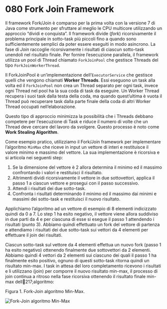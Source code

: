 # 080 Fork Join Framework

Il framework Fork/Join è comparso per la prima volta con la versione 7 di Java come strumento per sfruttare al meglio le CPU multicore utilizzando un approccio “dividi e conquista”. Il framework divide \(_fork_\) ricorsivamente il problema principale in sotto-task più piccoli fino a quando sono sufficientemente semplici da poter essere eseguiti in modo asincrono. La fase di _Join_ raccoglie ricorsivamente i risultati di ciascun sotto-task unendoli nel risultato finale. Per fornire l’esecuzione parallela, il framework utilizza un pool di Thread chiamato `ForkJoinPool` che gestisce Threads del tipo `ForkJoinWorkerThread`.

Il ForkJoinPool è un’implementazione dell’`ExecutorService` che gestisce quelli che vengono chiamati **Worker Threads**. Essi eseguono un task alla volta ed il `ForkJoinPool` non crea un Thread separato per ogni task, invece ogni Thread nel pool ha la sua coda di task da eseguire. Un Worker Thread recupera i suoi task dalla testa della coda, ma quando quest’ultima è vuota il Thread può recuperare task dalla parte finale della coda di altri Worker Thread occupati nell’elaborazione.

Questo tipo di approccio minimizza la possibilità che i Threads debbano competere per l’esecuzione di Task e riduce il numero di volte che un Thread deve cercare del lavoro da svolgere. Questo processo è noto come **Work Stealing Algorithm**.

Come esempio pratico, utilizziamo il Fork/Join framework per implementare l’algoritmo `MinMax` che riceve in input un vettore di interi e restituisce il valore minimo e massimo del vettore. La sua implementazione è ricorsiva e si articola nei seguenti step:

1. Se la dimensione del vettore è 2 allora determina il minimo ed il massimo confrontando i valori e restituisci il risultato.
2. Altrimenti dividi ricorsivamente il vettore in due sottovettori, applica il passo 1 a ciascun vettore e prosegui con il passo successivo.
3. Attendi i risultati dei due sotto-task.
4. Confronta i risultati determinando il minimo ed il massimo dai minimi e massimi dei sotto-task e restituisci il nuovo risultato.

Applichiamo l’algoritmo ad un vettore di esempio di 8 elementi indicizzato quindi da 0 a 7. Lo step 1 ha esito negativo, il vettore viene allora suddiviso in due parti da 4 e per ciascuna di esse si esegue il passo 1 attendendo i risultati \(punto 3\). Abbiamo quindi effettuato un fork del vettore di partenza e attendiamo i risultati dei due sotto-task sui vettori da 4 elementi per effettuare il join dei risultati.

Ciascun sotto-task sul vettore da 4 elementi effettua un nuovo fork \(passo 1 ha esito negativo\) ottenendo finalmente due sottovettori da 2 elementi. Abbiamo quindi 4 vettori da 2 elementi sui ciascuno dei quali il passo 1 ha finalmente esito positivo, ognuno di questi sotto-task ritorna quindi un risultato min-max. I task in attesa del loro completamento ricevono i risultati e li utilizzano \(join\) per comporre il nuovo risultato min-max, il processo di join continua a ritroso nella fase ricorsiva ottenendo il risultato finale min-max dell217;algoritmo:

Figura 1. Fork-Join algoritmo Min-Max.

![Fork-Join algoritmo Min-Max](http://www.html.it/wp-content/uploads/2017/11/minMax.png)

